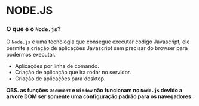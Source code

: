 # NODE.JS

### O que e o `Node.js`?

O `Node.js` e uma tecnologia que consegue executar codigo Javascript, ele permite a criação de aplicações Javascript sem precisar do browser para podermos executar.

* Aplicações por linha de comando.
* Criação de aplicação que ira rodar no servidor.
* Criação de aplicações para desktop.

**OBS. as funções `Document` e `Window` não funcionam no `Node.js` devido a arvore DOM ser somente uma configuração padrão para os navegadores.**
 
